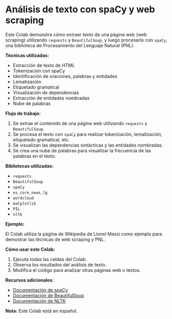 # Análisis de texto con spaCy y web scraping

Este Colab demuestra cómo extraer texto de una página web (web scraping) utilizando `requests` y `BeautifulSoup`, y luego procesarlo con `spaCy`, una biblioteca de Procesamiento del Lenguaje Natural (PNL).

**Técnicas utilizadas:**

- Extracción de texto de HTML
- Tokenización con spaCy
- Identificación de oraciones, palabras y entidades
- Lematización
- Etiquetado gramatical
- Visualización de dependencias
- Extracción de entidades nombradas
- Nube de palabras

**Flujo de trabajo:**

1. Se extrae el contenido de una página web utilizando `requests` y `BeautifulSoup`.
2. Se procesa el texto con `spaCy` para realizar tokenización, lematización, etiquetado gramatical, etc.
3. Se visualizan las dependencias sintácticas y las entidades nombradas.
4. Se crea una nube de palabras para visualizar la frecuencia de las palabras en el texto.


**Bibliotecas utilizadas:**

- `requests`
- `BeautifulSoup`
- `spaCy`
- `es_core_news_lg`
- `wordcloud`
- `matplotlib`
- `PIL`
- `nltk`

**Ejemplo:**

El Colab utiliza la página de Wikipedia de Lionel Messi como ejemplo para demostrar las técnicas de web scraping y PNL.


**Cómo usar este Colab:**

1. Ejecuta todas las celdas del Colab.
2. Observa los resultados del análisis de texto.
3. Modifica el código para analizar otras páginas web o textos.


**Recursos adicionales:**

- [Documentación de spaCy](https://spacy.io/usage/spacy-101)
- [Documentación de BeautifulSoup](https://www.crummy.com/software/BeautifulSoup/bs4/doc/)
- [Documentación de NLTK](https://www.nltk.org/)



**Nota:** Este Colab está en español.

